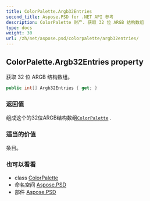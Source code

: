 ```yaml
---
title: ColorPalette.Argb32Entries
second_title: Aspose.PSD for .NET API 参考
description: ColorPalette 财产. 获取 32 位 ARGB 结构数组
type: docs
weight: 30
url: /zh/net/aspose.psd/colorpalette/argb32entries/
---
```

## ColorPalette.Argb32Entries property

获取 32 位 ARGB 结构数组。

```csharp
public int[] Argb32Entries { get; }
```

### 返回值

组成这个的32位ARGB结构数组[`ColorPalette`](../) .

### 适当的价值

条目。

### 也可以看看

* class [ColorPalette](../)
* 命名空间 [Aspose.PSD](../../colorpalette/)
* 部件 [Aspose.PSD](../../../)


